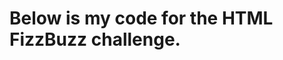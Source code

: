 # Below is my code for the HTML FizzBuzz challenge.

<title>Fizz Buzz</title> <script>
function fizzbuzz() { var display = document.getElementById('display'); var displayHTML = ""; for (i = 0; i < 101; i++) { if (i % 15 == 0) displayHTML += "

" + "Fizzbuzz" + "

"; else if (i % 3 == 0) displayHTML += "
" + "Fizz" + "

"; else if (i % 5 == 0) displayHTML += "
" + "Buzz" + "

"; else displayHTML += "
" + i + "

"; } display.innerHTML = displayHTML }
</script>
